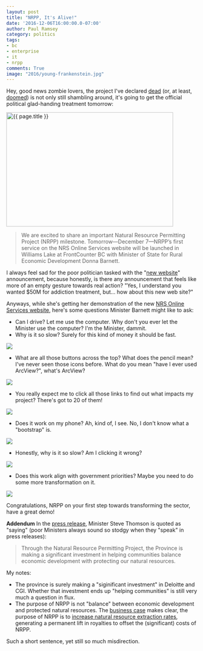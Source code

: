 ```yaml
---
layout: post
title: "NRPP, It's Alive!"
date: '2016-12-06T16:00:00.0-07:00'
author: Paul Ramsey
category: politics
tags:
- bc
- enterprise
- it
- nrpp
comments: True
image: "2016/young-frankenstein.jpg"
---
```


Hey, good news zombie lovers, the project I've declared [dead](/2016/11/nrpp-is-dead.html) (or, at least, [doomed](/2016/12/nrpp-still-doomed.html)) is not only still shambling around, it's going to get the official political glad-handing treatment tomorrow:

<img src="{{ site.images }}{{ page.image }}" alt="{{ page.title }}" width="440" height="302" />

> We are excited to share an important Natural Resource Permitting Project (NRPP) milestone. Tomorrow—December 7—NRPP’s first service on the NRS Online Services website will be launched in Williams Lake at FrontCounter BC with Minister of State for Rural Economic Development Donna Barnett. 

I always feel sad for the poor politician tasked with the "[new website](https://www.google.ca/webhp?sourceid=chrome-instant&ion=1&espv=2&ie=UTF-8#q=%22new+website%22+site:gov.bc.ca+news)" announcement, because honestly, is there any announcement that feels like more of an empty gesture towards real action? "Yes, I understand you wanted $50M for addiction treatment, but... how about this new web site?"

Anyways, while she's getting her demonstration of the new [NRS Online Services website](https://portal.nrs.gov.bc.ca/), here's some questions Minister Barnett might like to ask:

* Can I drive? Let me use the computer. Why don't you ever let the Minister use the computer? I'm the Minister, dammit.
* Why is it so slow? Surely for this kind of money it should be fast.

<img src="{{ site.images }}2016/nrpp-live-1.jpg" />

* What are all those buttons across the top? What does the pencil mean? I've never seen those icons before. What do you mean "have I ever used ArcView?", what's ArcView?

<img src="{{ site.images }}2016/nrpp-live-2.jpg" />

* You really expect me to click all those links to find out what impacts my project? There's got to 20 of them!

<img src="{{ site.images }}2016/nrpp-live-3.jpg" />

* Does it work on my phone? Ah, kind of, I see. No, I don't know what a "bootstrap" is.

<img src="{{ site.images }}2016/nrpp-live-4.jpg" />

* Honestly, why is it so slow? Am I clicking it wrong?

<img src="{{ site.images }}2016/nrpp-live-5.jpg" />

* Does this work align with government priorities? Maybe you need to do some more transformation on it.

<img src="{{ site.images }}2016/nrpp-live-6.jpg" />

Congratulations, NRPP on your first step towards transforming the sector, have a great demo! 

**Addendum** In the [press release](https://news.gov.bc.ca/releases/2016FLNR0292-002610?WT.cg_n=Hootsuite), Minister Steve Thomson is quoted as "saying" (poor Ministers always sound so stodgy when they "speak" in press releases):

> Through the Natural Resource Permitting Project, the Province is making a significant investment in helping communities balance economic development with protecting our natural resources.

My notes:

* The province is surely making a "siginificant investment" in Deloitte and CGI. Whether that investment ends up "helping communities" is still very much a question in flux.
* The purpose of NRPP is not "balance" between economic development and protected natural resources. The [business case](http://www2.gov.bc.ca/gov/content/industry/natural-resource-use/frontcounter-bc/natural-resource-permitting-project/nrpp-business-case-3623) makes clear, the purpose of NRPP is to [increase natural resource extraction rates](http://blog.cleverelephant.ca/2016/05/nrpp-magic-asterisk.html), generating a permanent lift in royalties to offset the (significant) costs of NRPP.

Such a short sentence, yet still so much misdirection.